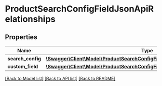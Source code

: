 # ProductSearchConfigFieldJsonApiRelationships

## Properties
Name | Type | Description | Notes
------------ | ------------- | ------------- | -------------
**search_config** | [**\Swagger\Client\Model\ProductSearchConfigFieldJsonApiRelationshipsSearchConfig**](ProductSearchConfigFieldJsonApiRelationshipsSearchConfig.md) |  | [optional] 
**custom_field** | [**\Swagger\Client\Model\ProductSearchConfigFieldJsonApiRelationshipsCustomField**](ProductSearchConfigFieldJsonApiRelationshipsCustomField.md) |  | [optional] 

[[Back to Model list]](../../README.md#documentation-for-models) [[Back to API list]](../../README.md#documentation-for-api-endpoints) [[Back to README]](../../README.md)

